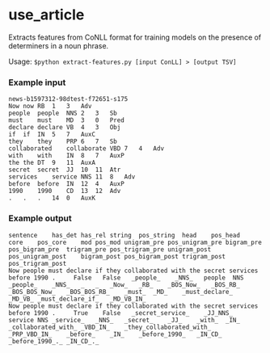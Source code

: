 # use_article
Extracts features from CoNLL format for training models on the presence of determiners in a noun phrase.

Usage: `$python extract-features.py [input ConLL] > [output TSV]`

### Example input

```
news-b1597312-98dtest-f72651-s175
Now	now	RB	1	3	Adv
people	people	NNS	2	3	Sb
must	must	MD	3	0	Pred
declare	declare	VB	4	3	Obj
if	if	IN	5	7	AuxC
they	they	PRP	6	7	Sb
collaborated	collaborate	VBD	7	4	Adv
with	with	IN	8	7	AuxP
the	the	DT	9	11	AuxA
secret	secret	JJ	10	11	Atr
services	service	NNS	11	8	Adv
before	before	IN	12	4	AuxP
1990	1990	CD	13	12	Adv
.	.	.	14	0	AuxK
```

### Example output

```
sentence	has_det	has_rel	string	pos_string	head	pos_head	core	pos_core	mod	pos_mod	unigram_pre	pos_unigram_pre	bigram_pre	pos_bigram_pre	trigram_pre	pos_trigram_pre	unigram_post	pos_unigram_post	bigram_post	pos_bigram_post	trigram_post	pos_trigram_post
Now people must declare if they collaborated with the secret services before 1990 . 	False	False	_people_	_NNS_	people	NNS	_people_	_NNS_	_	_	_Now_	_RB_	_BOS_Now_	_BOS_RB_	_BOS_BOS_Now_	_BOS_BOS_RB_	_must_	_MD_	_must_declare_	_MD_VB_	_must_declare_if_	_MD_VB_IN_
Now people must declare if they collaborated with the secret services before 1990 . 	True	False	_secret_service_	_JJ_NNS_	service	NNS	_service_	_NNS_	_secret_	_JJ_	_with_	_IN_	_collaborated_with_	_VBD_IN_	_they_collaborated_with_	_PRP_VBD_IN_	_before_	_IN_	_before_1990_	_IN_CD_	_before_1990_._	_IN_CD_._

```